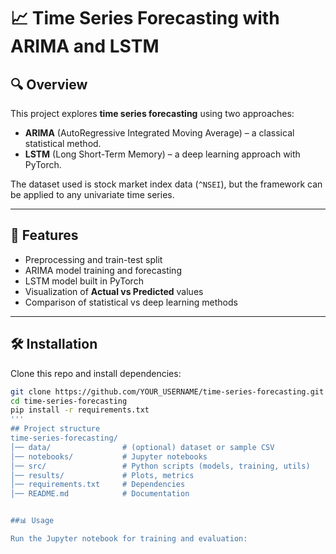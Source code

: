 # 📈 Time Series Forecasting with ARIMA and LSTM

## 🔍 Overview
This project explores **time series forecasting** using two approaches:
- **ARIMA** (AutoRegressive Integrated Moving Average) – a classical statistical method.  
- **LSTM** (Long Short-Term Memory) – a deep learning approach with PyTorch.  

The dataset used is stock market index data (`^NSEI`), but the framework can be applied to any univariate time series.

---

## 🚀 Features
- Preprocessing and train-test split  
- ARIMA model training and forecasting  
- LSTM model built in PyTorch  
- Visualization of **Actual vs Predicted** values  
- Comparison of statistical vs deep learning methods  

---

## 🛠 Installation
Clone this repo and install dependencies:

```bash
git clone https://github.com/YOUR_USERNAME/time-series-forecasting.git
cd time-series-forecasting
pip install -r requirements.txt
'''
## Project structure 
time-series-forecasting/
│── data/                # (optional) dataset or sample CSV
│── notebooks/           # Jupyter notebooks
│── src/                 # Python scripts (models, training, utils)
│── results/             # Plots, metrics
│── requirements.txt     # Dependencies
│── README.md            # Documentation


##📊 Usage

Run the Jupyter notebook for training and evaluation:

